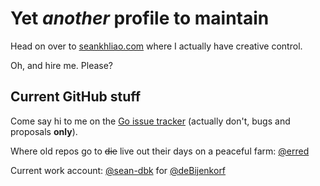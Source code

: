 # Yet _another_ profile to maintain

Head on over to [seankhliao.com](https://seankhliao.com/)
where I actually have creative control.

Oh, and hire me. Please?

## Current GitHub stuff

Come say hi to me on the [Go issue tracker](https://golang.org/issue) (actually don't, bugs and proposals **only**).

Where old repos go to ~~die~~ live out their days on a peaceful farm: [@erred](https://github.com/erred)

Current work account: [@sean-dbk](https://github.com/sean-dbk) for [@deBijenkorf](https://github.com/deBijenkorf)

